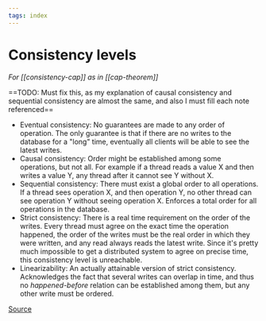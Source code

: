 ```yaml
---
tags: index
---
```


# Consistency levels
*For [[consistency-cap]] as in [[cap-theorem]]*

==TODO: Must fix this, as my explanation of causal consistency and sequential consistency are almost the same, and also I must fill each note referenced==

* Eventual consistency: No guarantees are made to any order of operation. The only guarantee is that if there are no writes to the database for a "long" time, eventually all clients will be able to see the latest writes.
* Causal consistency: Order might be established among some operations, but not all. For example if a thread reads a value X and then writes a value Y, any thread after it cannot see Y without X.
* Sequential consistency: There must exist a global order to all operations. If a thread sees operation X, and then operation Y, no other thread can see operation Y without seeing operation X. Enforces a total order for all operations in the database.
* Strict consistency: There is a real time requirement on the order of the writes. Every thread must agree on the exact time the operation happened, the order of the writes must be the real order in which they were written, and any read always reads the latest write. Since it's pretty much impossible to get a distributed system to agree on precise time, this consistency level is unreachable.
* Linearizability: An actually attainable version of strict consistency. Acknowledges the fact that several writes can overlap in time, and thus no *happened-before* relation can be established among them, but any other write must be ordered. 

[Source](https://dbmsmusings.blogspot.com/2019/07/overview-of-consistency-levels-in.html?m=1)
